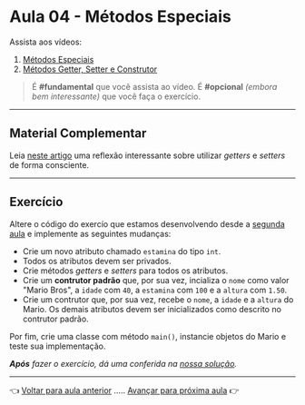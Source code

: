# Aula 04 - Métodos Especiais

Assista aos vídeos: 

  1. [Métodos Especiais](https://youtu.be/g2x9oyBFSco?t=51)
  1. [Métodos Getter, Setter e Construtor](https://youtu.be/6i-_R5cAcEc?t=34)

> É **#fundamental** que você assista ao vídeo. É **#opcional** _(embora bem interessante)_ que você faça o exercício.

---

## Material Complementar

Leia [neste artigo](https://blog.caelum.com.br/nao-aprender-oo-getters-e-setters/amp/) uma reflexão interessante sobre utilizar _getters_ e _setters_ de forma consciente.

---
## Exercício

Altere o código do exercío que estamos desenvolvendo desde a [segunda aula](../aula02/resolucao.md) e implemente as seguintes mudanças:

* Crie um novo atributo chamado `estamina` do tipo `int`.
* Todos os atributos devem ser privados.
* Crie métodos _getters_ e _setters_ para todos os atributos.
* Crie um **contrutor padrão** que, por sua vez, incializa o `nome` como valor "Mario Bros", a `idade` com `40`, a `estamina` com `100` e a `altura` com `1.50`.
* Crie um contrutor que, por sua vez, recebe o `nome`, a `idade` e a `altura` do Mario. Os demais atributos devem ser inicializados como descrito no contrutor padrão.

Por fim, crie uma classe com método `main()`, instancie objetos do Mario e teste sua implementação.

_**Após** fazer o exercício, dá uma conferida na [nossa solução](resolucao.md)._

---

👈 [Voltar para aula anterior](../aula03/aula.md) ..... [Avançar para próxima aula](../aula05/aula.md) 👉